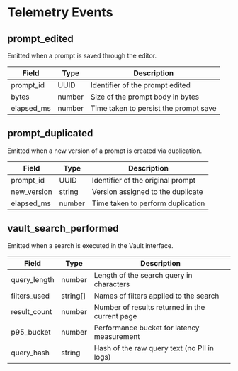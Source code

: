 # Telemetry Events

## prompt_edited

Emitted when a prompt is saved through the editor.

| Field       | Type   | Description                           |
|-------------|--------|---------------------------------------|
| prompt_id   | UUID   | Identifier of the prompt edited       |
| bytes       | number | Size of the prompt body in bytes      |
| elapsed_ms  | number | Time taken to persist the prompt save |

## prompt_duplicated

Emitted when a new version of a prompt is created via duplication.

| Field       | Type   | Description                           |
|-------------|--------|---------------------------------------|
| prompt_id   | UUID   | Identifier of the original prompt     |
| new_version | string | Version assigned to the duplicate     |
| elapsed_ms  | number | Time taken to perform duplication     |

## vault_search_performed

Emitted when a search is executed in the Vault interface.

| Field          | Type     | Description                                      |
|----------------|----------|--------------------------------------------------|
| query_length   | number   | Length of the search query in characters         |
| filters_used   | string[] | Names of filters applied to the search           |
| result_count   | number   | Number of results returned in the current page   |
| p95_bucket     | number   | Performance bucket for latency measurement       |
| query_hash     | string   | Hash of the raw query text (no PII in logs)      |
